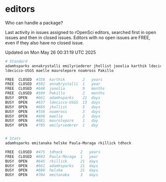# editors

Who can handle a package?

Last activity in issues assigned to rOpenSci editors, searched first in open
issues and then in closed issues. Editors with no open issues are FREE, even if
they also have no closed issue.


Updated on Mon May 26 00:31:19 UTC 2025

```bash
# Standard
adamhsparks annakrystalli emilyriederer jhollist jooolia karthik ldecicco
ldecicco-USGS maelle maurolepore noamross Pakillo

FREE  CLOSED  #358  karthik        2   years
FREE  CLOSED  #502  annakrystalli  1   year
FREE  CLOSED  #648  jooolia        9   months
FREE  CLOSED  #599  Pakillo        2   months
BUSY  OPEN    #661  adamhsparks    21  days
BUSY  OPEN    #637  ldecicco-USGS  13  days
BUSY  OPEN    #685  jhollist       5   days
BUSY  OPEN    #556  noamross       3   days
BUSY  OPEN    #698  maelle         2   days
BUSY  OPEN    #681  maurolepore    1   day
BUSY  OPEN    #705  emilyriederer  1   day


# Stats
adamhsparks emitanaka helske Paula-Moraga rkillick tdhock

FREE  CLOSED  #475  tdhock        2   years
FREE  CLOSED  #603  Paula-Moraga  1   year
BUSY  OPEN    #645  rkillick      21  days
BUSY  OPEN    #661  adamhsparks   21  days
BUSY  OPEN    #688  helske        21  days
BUSY  OPEN    #704  emitanaka     3   days
```
